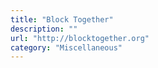 ```yaml
---
title: "Block Together"
description: ""
url: "http://blocktogether.org"
category: "Miscellaneous"
---
```

